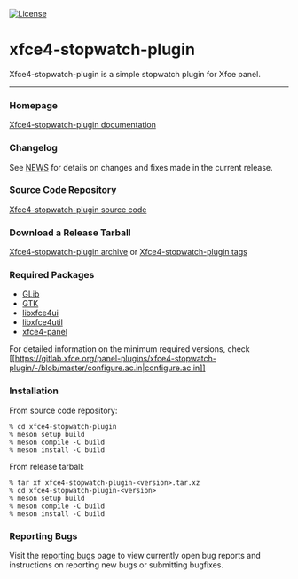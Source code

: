 [![License](https://img.shields.io/badge/License-GPL%20v2-blue.svg)](https://gitlab.xfce.org/panel-plugins/xfce4-stopwatch-plugin/-/blob/master/COPYING)

# xfce4-stopwatch-plugin

Xfce4-stopwatch-plugin is a simple stopwatch plugin for Xfce panel.

----

### Homepage

[Xfce4-stopwatch-plugin documentation](https://docs.xfce.org/panel-plugins/xfce4-stopwatch-plugin)

### Changelog

See [NEWS](https://gitlab.xfce.org/panel-plugins/xfce4-stopwatch-plugin/-/blob/master/NEWS) for details on changes and fixes made in the current release.

### Source Code Repository

[Xfce4-stopwatch-plugin source code](https://gitlab.xfce.org/panel-plugins/xfce4-stopwatch-plugin)

### Download a Release Tarball

[Xfce4-stopwatch-plugin archive](https://archive.xfce.org/src/panel-plugins/xfce4-stopwatch-plugin)
    or
[Xfce4-stopwatch-plugin tags](https://gitlab.xfce.org/panel-plugins/xfce4-stopwatch-plugin/-/tags)

### Required Packages

* [GLib](https://wiki.gnome.org/Projects/GLib)
* [GTK](https://www.gtk.org)
* [libxfce4ui](https://gitlab.xfce.org/xfce/libxfce4ui)
* [libxfce4util](https://gitlab.xfce.org/xfce/libxfce4util)
* [xfce4-panel](https://gitlab.xfce.org/xfce/xfce4-panel)

For detailed information on the minimum required versions, check [[https://gitlab.xfce.org/panel-plugins/xfce4-stopwatch-plugin/-/blob/master/configure.ac.in|configure.ac.in]]

### Installation

From source code repository: 

    % cd xfce4-stopwatch-plugin
    % meson setup build
    % meson compile -C build
    % meson install -C build

From release tarball:

    % tar xf xfce4-stopwatch-plugin-<version>.tar.xz
    % cd xfce4-stopwatch-plugin-<version>
    % meson setup build
    % meson compile -C build
    % meson install -C build

### Reporting Bugs

Visit the [reporting bugs](https://docs.xfce.org/panel-plugins/xfce4-stopwatch-plugin/bugs) page to view currently open bug reports and instructions on reporting new bugs or submitting bugfixes.

